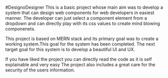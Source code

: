 #DesignoDesigner
This is a basic project whose main aim was to develop a system that can design web components for web developers in easiest manner.
The developer can just select a component element from a dropdown and can directly play with its css values to create mind blowing componenets.

This project is based on MERN stack and its primary goal was to create a working system.This goal for the system has been completed.
The next target goal for this system is to develop a beautiful UI and UX.

If you have liked the project you can directly read the code as it is self explainable and very easy
The project also includes a great care for the security of the users information.

